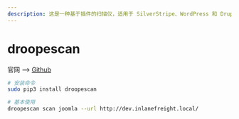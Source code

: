 ```yaml
---
description: 这是一种基于插件的扫描仪，适用于 SilverStripe、WordPress 和 Drupal，但对 Joomla 和 Moodle 的功能有限
---
```


# droopescan

官网 --> [Github](https://github.com/SamJoan/droopescan)

```bash
# 安装命令
sudo pip3 install droopescan

# 基本使用
droopescan scan joomla --url http://dev.inlanefreight.local/
```

